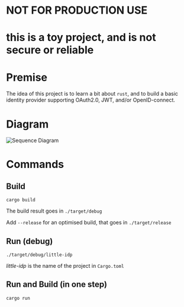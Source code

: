 # NOT FOR PRODUCTION USE
# this is a toy project, and is not secure or reliable


# Premise

The idea of this project is to learn a bit about `rust`, and to build a basic identity provider supporting OAuth2.0, JWT, and/or OpenID-connect.

# Diagram

![Sequence Diagram](https://www.plantuml.com/plantuml/png/RP31QW9138RlUOgVFRK7wRs7ua4f1K6f-W1n9dK7iplBR4QnJzzHkdIGta8I_k_dcu_6oNAdr4SJnBCax4T9j1ypgrvXhI2N1IungyTHZ9BuaCIPU7obsE4QSm8F0rcylmS_u1Ai1SEnwe7TYN9IUjgj5-jdajxZ1YCYTXOdteqnUqEp2cOgiu_5fdd5-tA75yxMnXI-fP0jfnwjTGgDnz1ZuACyLb_sLaQNn4jlWNK45wJJu4vejldG1Mkg5l-JD-jjXQuPzH-TMODdanf7PIwhEtMqc0It6BZefT8Qnb-bayv9t-GC-yyL7fnD1lu2QLvkkTCV)

# Commands

## Build
```
cargo build
```

The build result goes in `./target/debug`

Add `--release` for an optimised build, that goes in `./target/release`

## Run (debug)

```
./target/debug/little-idp
```
_little-idp_ is the name of the project in `Cargo.toml`

## Run and Build (in one step)

```
cargo run
```